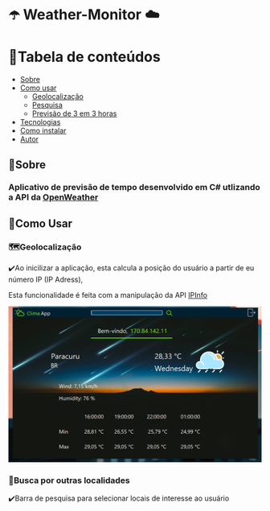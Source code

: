 # ☂️ Weather-Monitor ☁️

📌Tabela de conteúdos
=================
<!--ts-->
   * [Sobre](#sobre)
   * [Como usar](#como-usar)
      * [Geolocalização](#geolocation)
      * [Pesquisa](#search)
      * [Previsão de 3 em 3 horas](#forecast)
   * [Tecnologias](#tecnologias)
   * [Como instalar](#install)
   * [Autor](#autor)
<!--te-->

<h2 class="#sobre">📌Sobre</h2>
<h3>Aplicativo de previsão de tempo desenvolvido em C# utlizando a API da <a href="https://openweathermap.org/api">OpenWeather</a></h3>

<h2 class="#como-usar">📌Como Usar</h2>
<div class="#geolocation">
<h3>🗺️Geolocalização</h3>
<p>✔️Ao inicilizar a aplicação, esta calcula a posição do usuário a partir de eu número IP (IP Adress),</p>
<p>  Esta funcionalidade é feita com a manipulação da API <a href="https://ipinfo.io/">IPInfo</a></p>
     
<img src="prints-weather/geolocation.png"></img>
</div>

<h3 class="#search">🔎Busca por outras localidades</h3>
<p>✔️Barra de pesquisa para selecionar locais de interesse ao usuário</p>
